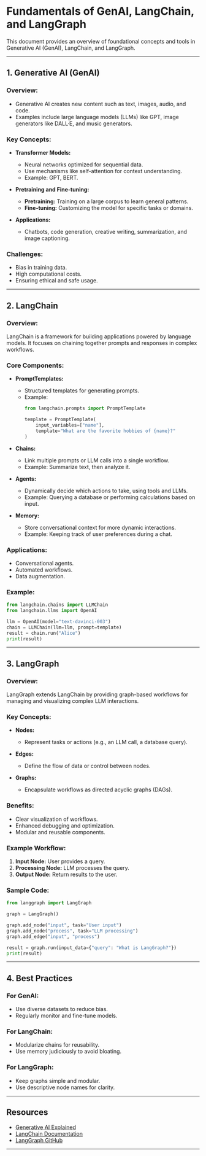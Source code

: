 # Fundamentals of GenAI, LangChain, and LangGraph

This document provides an overview of foundational concepts and tools in Generative AI (GenAI), LangChain, and LangGraph.

---

## 1. **Generative AI (GenAI)**

### Overview:
- Generative AI creates new content such as text, images, audio, and code.
- Examples include large language models (LLMs) like GPT, image generators like DALL·E, and music generators.

### Key Concepts:
- **Transformer Models:**
  - Neural networks optimized for sequential data.
  - Use mechanisms like self-attention for context understanding.
  - Example: GPT, BERT.

- **Pretraining and Fine-tuning:**
  - **Pretraining:** Training on a large corpus to learn general patterns.
  - **Fine-tuning:** Customizing the model for specific tasks or domains.

- **Applications:**
  - Chatbots, code generation, creative writing, summarization, and image captioning.

### Challenges:
- Bias in training data.
- High computational costs.
- Ensuring ethical and safe usage.

---

## 2. **LangChain**

### Overview:
LangChain is a framework for building applications powered by language models. It focuses on chaining together prompts and responses in complex workflows.

### Core Components:
- **PromptTemplates:**
  - Structured templates for generating prompts.
  - Example:
    ```python
    from langchain.prompts import PromptTemplate

    template = PromptTemplate(
        input_variables=["name"],
        template="What are the favorite hobbies of {name}?"
    )
    ```

- **Chains:**
  - Link multiple prompts or LLM calls into a single workflow.
  - Example: Summarize text, then analyze it.

- **Agents:**
  - Dynamically decide which actions to take, using tools and LLMs.
  - Example: Querying a database or performing calculations based on input.

- **Memory:**
  - Store conversational context for more dynamic interactions.
  - Example: Keeping track of user preferences during a chat.

### Applications:
- Conversational agents.
- Automated workflows.
- Data augmentation.

### Example:
```python
from langchain.chains import LLMChain
from langchain.llms import OpenAI

llm = OpenAI(model="text-davinci-003")
chain = LLMChain(llm=llm, prompt=template)
result = chain.run("Alice")
print(result)
```

---

## 3. **LangGraph**

### Overview:
LangGraph extends LangChain by providing graph-based workflows for managing and visualizing complex LLM interactions.

### Key Concepts:
- **Nodes:**
  - Represent tasks or actions (e.g., an LLM call, a database query).

- **Edges:**
  - Define the flow of data or control between nodes.

- **Graphs:**
  - Encapsulate workflows as directed acyclic graphs (DAGs).

### Benefits:
- Clear visualization of workflows.
- Enhanced debugging and optimization.
- Modular and reusable components.

### Example Workflow:
1. **Input Node:** User provides a query.
2. **Processing Node:** LLM processes the query.
3. **Output Node:** Return results to the user.

### Sample Code:
```python
from langgraph import LangGraph

graph = LangGraph()

graph.add_node("input", task="User input")
graph.add_node("process", task="LLM processing")
graph.add_edge("input", "process")

result = graph.run(input_data={"query": "What is LangGraph?"})
print(result)
```

---

## 4. **Best Practices**

### For GenAI:
- Use diverse datasets to reduce bias.
- Regularly monitor and fine-tune models.

### For LangChain:
- Modularize chains for reusability.
- Use memory judiciously to avoid bloating.

### For LangGraph:
- Keep graphs simple and modular.
- Use descriptive node names for clarity.

---

## Resources
- [Generative AI Explained](https://towardsdatascience.com/)
- [LangChain Documentation](https://docs.langchain.com/)
- [LangGraph GitHub](https://github.com/langgraph/)

---

